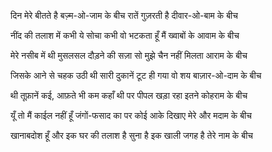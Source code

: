 दिन मेरे बीतते है बज़्म-ओ-जाम के बीच
रातें गुज़रती है दीवार-ओ-बाम के बीच

नींद की तलाश में कभी ये सोचा कभी वो
भटकता हूँ मैं ख्वाबों के आवाम के बीच

मेरे नसीब में थी मुसलसल दौड़ने की सज़ा
सो मुझे चैन नहीं मिलता आराम के बीच

जिसके आने से चहक उठी थी सारी दुकानें
टूट ही गया वो शय बाज़ार-ओ-दाम के बीच

थी तूफ़ानें कई, आफ़ते भी कम कहाँ थी
पर पीपल खड़ा रहा इतने कोहराम के बीच

यूँ तो मैं काईल नहीं हूँ जंगों-फसाद का पर
कोई आके दिखाए मेरे और मदाम के बीच

खानाबदोश हूँ और इक घर की तलाश है
सुना है इक खाली जगह है तेरे नाम के बीच



